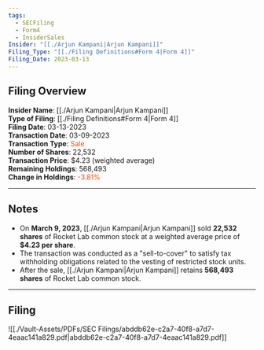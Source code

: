 ```yaml
---
tags:
  - SECFiling
  - Form4
  - InsiderSales
Insider: "[[./Arjun Kampani|Arjun Kampani]]"
Filing_Type: "[[./Filing Definitions#Form 4|Form 4]]"
Filing_Date: 2023-03-13
---
```

## Filing Overview

**Insider Name**: [[./Arjun Kampani|Arjun Kampani]]  
**Type of Filing**: [[./Filing Definitions#Form 4|Form 4]]  
**Filing Date**: 03-13-2023  
**Transaction Date**: 03-09-2023  
**Transaction Type**: <span style="color:orangered">Sale</span>  
**Number of Shares**: 22,532  
**Transaction Price**: $4.23 (weighted average)  
**Remaining Holdings**: 568,493  
**Change in Holdings**: <span style="color:orangered">-3.81%</span>  

---
## Notes

- On **March 9, 2023**, [[./Arjun Kampani|Arjun Kampani]] sold **22,532 shares** of Rocket Lab common stock at a weighted average price of **$4.23 per share**.  
- The transaction was conducted as a "sell-to-cover" to satisfy tax withholding obligations related to the vesting of restricted stock units.  
- After the sale, [[./Arjun Kampani|Arjun Kampani]] retains **568,493 shares** of Rocket Lab common stock.

---
## Filing

![[./Vault-Assets/PDFs/SEC Filings/abddb62e-c2a7-40f8-a7d7-4eaac141a829.pdf|abddb62e-c2a7-40f8-a7d7-4eaac141a829.pdf]]
